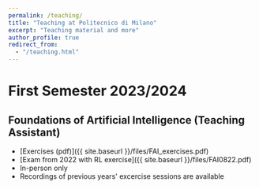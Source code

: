 ```yaml
---
permalink: /teaching/
title: "Teaching at Politecnico di Milano"
excerpt: "Teaching material and more"
author_profile: true
redirect_from: 
  - "/teaching.html"
---
```


# First Semester 2023/2024

## Foundations of Artificial Intelligence (Teaching Assistant)
* [Exercises (pdf)]({{ site.baseurl }}/files/FAI_exercises.pdf)
* [Exam from 2022 with RL exercise]({{ site.baseurl  }}/files/FAI0822.pdf)
* In-person only
* Recordings of previous years' excercise sessions are available
